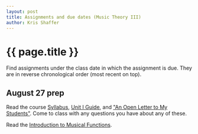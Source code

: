 ```yaml
---
layout: post
title: Assignments and due dates (Music Theory III)
author: Kris Shaffer
---
```


# {{ page.title }} #

Find assignments under the class date in which the assignment is due. They are in reverse chronological order (most recent on top).

## August 27 prep

Read the course [Syllabus](theory3.html), [Unit I Guide](mt3-unit1.html), and ["An Open Letter to My Students"](http://www.hybridpedagogy.com/journal/open-letter-students/). Come to class with any questions you have about any of these.

Read the [Introduction to Musical Functions](http://openmusictheory.com/functions.html).